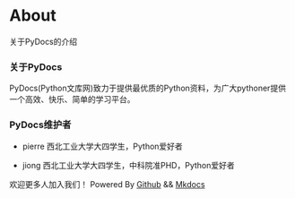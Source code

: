 ﻿# About
关于PyDocs的介绍

### 关于PyDocs
PyDocs(Python文库网)致力于提供最优质的Python资料，为广大pythoner提供一个高效、快乐、简单的学习平台。

### PyDocs维护者
- pierre
	西北工业大学大四学生，Python爱好者

- jiong
	西北工业大学大四学生，中科院准PHD，Python爱好者

欢迎更多人加入我们！
Powered By [Github](https://github.com/pierre94/PyDocs) && [Mkdocs](http://www.mkdocs.org/)
